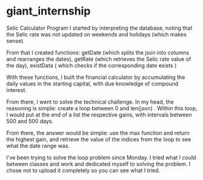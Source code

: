 # giant_internship
Selic Calculator Program 
I started by interpreting the database, noting that the Selic rate was not updated on weekends and holidays (which makes sense).

From that I created functions:
getDate (which splits the json into columns and rearranges the dates), getRate (which retrieves the Selic rate value of the day), existData ( which checks if the corresponding date exists )

With these functions, I built the financial calculator by accumulating the daily values ​​​​in the starting capital, with due knowledge of compound interest.

From there, I went to solve the technical challenge. In my head, the reasoning is simple: create a loop between 0 and len(json) . Within this loop, I would put at the end of a list the respective gains, with intervals between 500 and 500 days.

From there, the answer would be simple: use the max function and return the highest gain, and retrieve the value of the indices from the loop to see what the date range was.

I've been trying to solve the loop problem since Monday.
I tried what I could between classes and work and dedicated myself to solving the problem. I chose not to upload it completely so you can see what I tried.
